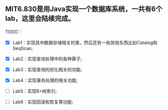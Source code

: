 MIT6.830是用Java实现一个数据库系统，一共有6个lab，这里会陆续完成。
---
TODO：

- [x] Lab1：实现其中数据存储相关的类，然后还有一些其他东西比如Catalog和SeqScan;
- [x] Lab2：实现查询处理中的各种算子;
- [x] Lab3：实现查询的优化相关的功能;
- [x] Lab4：实现事务处理的相关功能;
- [ ] Lab5：实现B+树索引;
- [ ] Lab6：实现回滚和恢复等功能;

